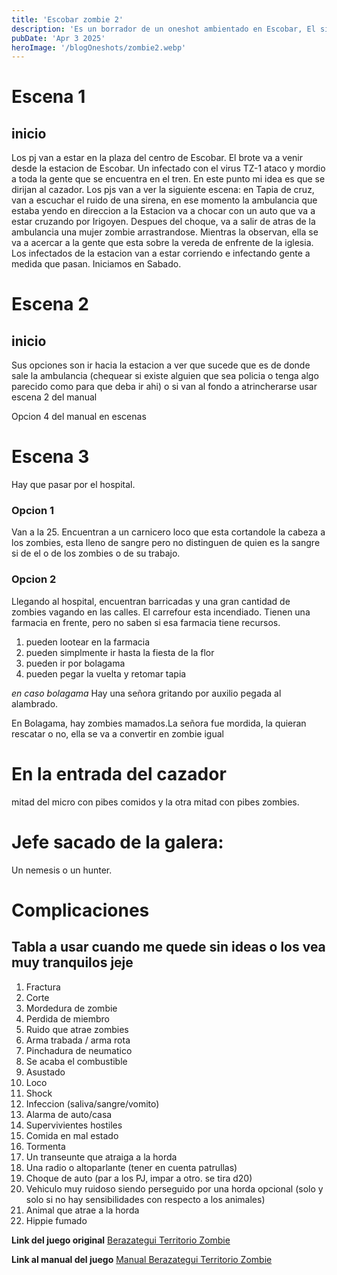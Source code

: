 ```yaml
---
title: 'Escobar zombie 2'
description: 'Es un borrador de un oneshot ambientado en Escobar, El sistema original es Berazategui Territorio Zombie'
pubDate: 'Apr 3 2025'
heroImage: '/blogOneshots/zombie2.webp'
---
```



# Escena 1
## inicio

Los pj van a estar en la plaza del centro de Escobar. El brote va a venir desde la estacion de Escobar. Un infectado con el virus TZ-1 ataco y mordio a toda la gente que se encuentra en el tren. En este punto mi idea es que se dirijan al cazador. 
Los pjs van a ver la siguiente escena: en Tapia de cruz, van a escuchar el ruido de una sirena, en ese momento la ambulancia que estaba yendo en direccion a la Estacion va a chocar con un auto que va a estar cruzando por Irigoyen. Despues del choque, va a salir de atras de la ambulancia una mujer zombie arrastrandose. Mientras la observan, ella se va a acercar a la gente que esta sobre la vereda de enfrente de la iglesia.
Los infectados de la estacion van a estar corriendo e infectando gente a medida que pasan.
Iniciamos en Sabado.

# Escena 2
## inicio

Sus opciones son ir hacia la estacion a ver que sucede que es de donde sale la ambulancia (chequear si existe alguien que  sea policia o tenga algo parecido como para que deba ir ahi) o si van al fondo a atrincherarse usar escena 2 del manual

Opcion 4 del manual en escenas

# Escena 3
Hay que pasar por el hospital. 
### Opcion 1
Van a la 25. Encuentran a un carnicero loco que esta cortandole la cabeza a los zombies, esta lleno de sangre pero no distinguen de quien es la sangre si de el o de los zombies o de su trabajo.

### Opcion 2
Llegando al hospital, encuentran barricadas y una gran cantidad de zombies vagando en las calles. El carrefour esta incendiado. Tienen una farmacia en frente, pero no saben si esa farmacia tiene recursos.
1. pueden lootear en la farmacia
2. pueden simplmente ir hasta la fiesta de la flor
3. pueden ir por bolagama
4. pueden pegar la vuelta y retomar tapia

*en caso bolagama*
Hay una señora gritando por auxilio pegada al alambrado.

En Bolagama, hay zombies mamados.La señora fue mordida, la quieran rescatar o no, ella se va a convertir en zombie igual

# En la entrada del cazador
mitad del micro con pibes comidos y la otra mitad con pibes zombies.

# Jefe sacado de la galera:
Un nemesis o un hunter.

# Complicaciones
## Tabla a usar cuando me quede sin ideas o los vea muy tranquilos jeje
1. Fractura
2. Corte
3. Mordedura de zombie
4. Perdida de miembro
5. Ruido que atrae zombies
6. Arma trabada / arma rota
7. Pinchadura de neumatico
8. Se acaba el combustible
9. Asustado
10. Loco
11. Shock
12. Infeccion (saliva/sangre/vomito)
13. Alarma de auto/casa
14. Supervivientes hostiles
15. Comida en mal estado
16. Tormenta
17. Un transeunte que atraiga a la horda
18. Una radio o altoparlante (tener en cuenta patrullas)
19. Choque de auto (par a los PJ, impar a otro. se tira d20)
20. Vehiculo muy ruidoso siendo perseguido por una horda
opcional (solo y solo si no hay sensibilidades con respecto a los animales)
21. Animal que atrae a la horda
22. Hippie fumado

**Link del juego original**
[Berazategui Territorio Zombie](https://www.instagram.com/berazateguiterritoriozombie/)

**Link al manual del juego**
[Manual Berazategui Territorio Zombie](https://berazategui.gob.ar/cultura/images/pdf/Ediber/BTZ-juegoderol-WEB.pdf)